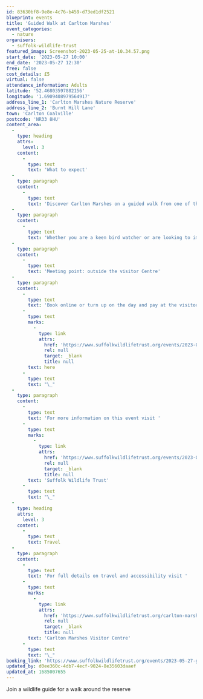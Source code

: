 ```yaml
---
id: 83630bf8-9e8e-4c76-b459-d73ed1df2521
blueprint: events
title: 'Guided Walk at Carlton Marshes'
event_categories:
  - nature
organisers:
  - suffolk-wildlife-trust
featured_image: Screenshot-2023-05-25-at-10.34.57.png
start_date: '2023-05-27 10:00'
end_date: '2023-05-27 12:30'
free: false
cost_details: £5
virtual: false
attendance_information: Adults
latitude: '52.46803597882156'
longitude: '1.6909408979564917'
address_line_1: 'Carlton Marshes Nature Reserve'
address_line_2: 'Burnt Hill Lane'
town: 'Carlton Coalville'
postcode: 'NR33 8HU'
content_area:
  -
    type: heading
    attrs:
      level: 3
    content:
      -
        type: text
        text: 'What to expect'
  -
    type: paragraph
    content:
      -
        type: text
        text: 'Discover Carlton Marshes on a guided walk from one of the knowledgeable Suffolk Wildlife Trust wildlife guides.'
  -
    type: paragraph
    content:
      -
        type: text
        text: 'Whether you are a keen bird watcher or are looking to improve your bird ID skills, everyone is welcome.'
  -
    type: paragraph
    content:
      -
        type: text
        text: 'Meeting point: outside the visitor Centre'
  -
    type: paragraph
    content:
      -
        type: text
        text: 'Book online or turn up on the day and pay at the visitor centre. To book tickets, click '
      -
        type: text
        marks:
          -
            type: link
            attrs:
              href: 'https://www.suffolkwildlifetrust.org/events/2023-05-27-guided-walk-carlton-marshes'
              rel: null
              target: _blank
              title: null
        text: here
      -
        type: text
        text: "\_"
  -
    type: paragraph
    content:
      -
        type: text
        text: 'For more information on this event visit '
      -
        type: text
        marks:
          -
            type: link
            attrs:
              href: 'https://www.suffolkwildlifetrust.org/events/2023-05-27-guided-walk-carlton-marshes'
              rel: null
              target: _blank
              title: null
        text: 'Suffolk Wildlife Trust'
      -
        type: text
        text: "\_"
  -
    type: heading
    attrs:
      level: 3
    content:
      -
        type: text
        text: Travel
  -
    type: paragraph
    content:
      -
        type: text
        text: 'For full details on travel and accessibility visit '
      -
        type: text
        marks:
          -
            type: link
            attrs:
              href: 'https://www.suffolkwildlifetrust.org/carlton-marshes-visitor-centre-lowestoft'
              rel: null
              target: _blank
              title: null
        text: 'Carlton Marshes Visitor Centre'
      -
        type: text
        text: "\_"
booking_link: 'https://www.suffolkwildlifetrust.org/events/2023-05-27-guided-walk-carlton-marshes'
updated_by: d0ee360c-4db7-4ecf-9024-8e35603daaef
updated_at: 1685007655
---
```

Join a wildlife guide for a walk around the reserve